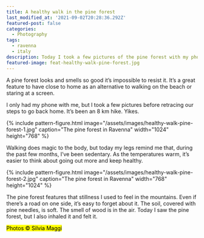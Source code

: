 ```yaml
---
title: A healthy walk in the pine forest
last_modified_at: '2021-09-02T20:28:36.292Z'
featured-post: false
categories:
  - Photography
tags:
  - ravenna
  - italy
description: Today I took a few pictures of the pine forest with my phone. It's a great feature to have close to home as an alternative to walking on the beach.
featured-image: feat-healthy-walk-pine-forest.jpg
---
```

<p class="lead">A pine forest looks and smells so good it’s impossible to resist it. It’s a great feature to have close to home as an alternative to walking on the beach or staring at a screen.</p>

<!--more-->

I only had my phone with me, but I took a few pictures before retracing our steps to go back home. It’s been an 8 km hike. Yikes.

{% include pattern-figure.html image="/assets/images/healthy-walk-pine-forest-1.jpg" caption="The pine forest in Ravenna" width="1024" height="768" %}

Walking does magic to the body, but today my legs remind me that, during the past few months, I’ve been sedentary. As the temperatures warm, it’s easier to think about going out more and keep healthy.

{% include pattern-figure.html image="/assets/images/healthy-walk-pine-forest-2.jpg" caption="The pine forest in Ravenna" width="768" height="1024" %}

The pine forest features that stillness I used to feel in the mountains. Even if there’s a road on one side, it’s easy to forget about it. The soil, covered with pine needles, is soft. The smell of wood is in the air. Today I saw the pine forest, but I also inhaled it and felt it.

<p class="detached"><mark class="highlight small">Photos &copy; Silvia Maggi</mark></p>
